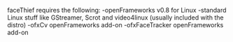faceThief requires the following:
	-openFrameworks v0.8 for Linux
	-standard Linux stuff like GStreamer, Scrot and video4linux (usually included with the distro)
	-ofxCv openFrameworks add-on
	-ofxFaceTracker openFrameworks add-on